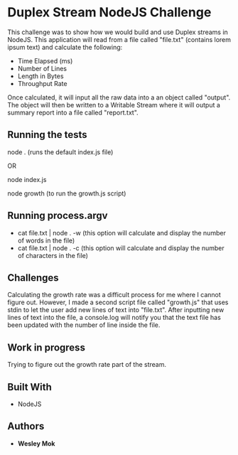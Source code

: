 # Duplex Stream NodeJS Challenge

This challenge was to show how we would build and use Duplex streams in NodeJS. This application will read from a file called "file.txt" (contains lorem ipsum text)
and calculate the following:
  - Time Elapsed (ms)
  - Number of Lines
  - Length in Bytes
  - Throughput Rate

Once calculated, it will input all the raw data into a an object called "output". The object will then be written to a Writable Stream where it will output a summary report into a file called "report.txt".
## Running the tests

node . (runs the default index.js file)

OR

node index.js

node growth (to run the growth.js script)
## Running process.argv

- cat file.txt | node . -w (this option will calculate and display the number of words in the file)
- cat file.txt | node . -c (this option will calculate and display the number of characters in the file)

## Challenges
Calculating the growth rate was a difficult process for me where I cannot figure out. However, I made a second script file called "growth.js" that uses stdin to let the user add new lines of text into "file.txt". After inputting new lines of text into the file, a console.log will notify you that the text file has been updated with the number of line inside the file.

## Work in progress
Trying to figure out the growth rate part of the stream.

## Built With

* NodeJS

## Authors

* **Wesley Mok** 
